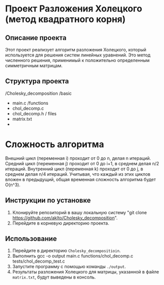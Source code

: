 # Проект Разложения Холецкого (метод квадратного корня)

## Описание проекта

Этот проект реализует алгоритм разложения Холецкого, который используется для решения систем линейных уравнений. Это метод численного решения, применимый к положительно определенным симметричным матрицам.

## Структура проекта

/Cholesky_decomposition
/basic 
- main.c
/functions
- chol_decomp.c
- chol_decomp.h
/ files
- matrix.txt
- 
# Сложность алгоритма
Внешний цикл (переменная i) проходит от 0 до n, делая n итераций.
Средний цикл (переменная j) проходит от 0 до i+1, в среднем делая n/2 итераций.
Внутренний цикл (переменная k) проходит от 0 до j, в среднем делая n/4 итераций.
Учитывая, что каждый из этих циклов вложен в предыдущий, общая временная сложность алгоритма будет O(n^3).

## Инструкции по установке

1. Клонируйте репозиторий в вашу локальную систему "git clone https://github.com/aklto/Cholesky_decomposition".
2. Перейдите в корневую директорию проекта.

## Использование

1. Перейдите в директорию `Cholesky_decompositioin`.
2. Выполнить gcc -o output main.c functions/chol_decomp.c tests/chol_decomp_test.c
3. Запустите программу с помощью команды `./output`.
4. Результаты разложения Холецкого для матрицы, указанной в файле `matrix.txt`, будут выведены в консоль.
